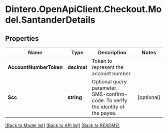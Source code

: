 # Dintero.OpenApiClient.Checkout.Model.SantanderDetails

## Properties

Name | Type | Description | Notes
------------ | ------------- | ------------- | -------------
**AccountNumberToken** | **decimal** | Token to represent the account number | 
**Scc** | **string** | Optional query parameter. SMS-confirm-code. To verify the identity of the payee. | [optional] 

[[Back to Model list]](../README.md#documentation-for-models) [[Back to API list]](../README.md#documentation-for-api-endpoints) [[Back to README]](../README.md)

